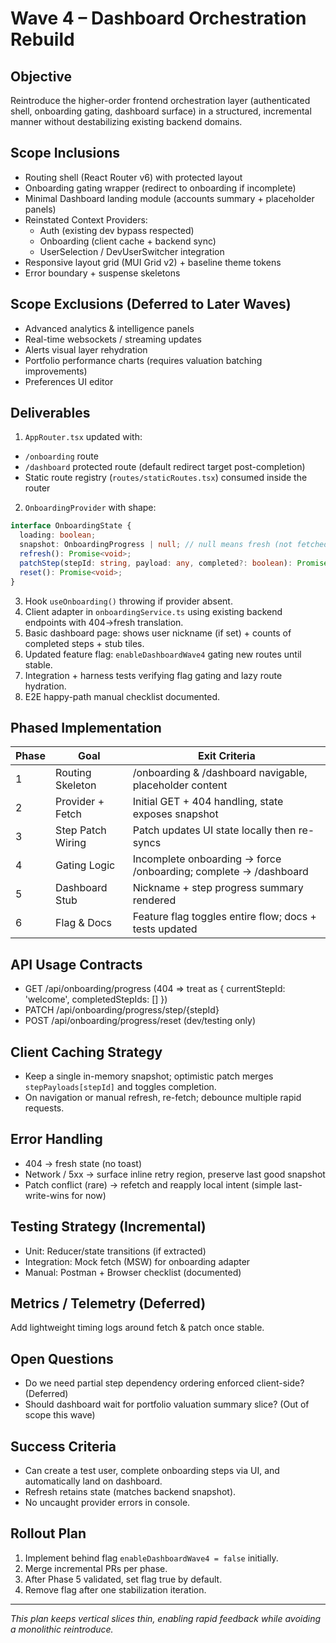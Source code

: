 # Wave 4 – Dashboard Orchestration Rebuild

## Objective
Reintroduce the higher-order frontend orchestration layer (authenticated shell, onboarding gating, dashboard surface) in a structured, incremental manner without destabilizing existing backend domains.

## Scope Inclusions
- Routing shell (React Router v6) with protected layout
- Onboarding gating wrapper (redirect to onboarding if incomplete)
- Minimal Dashboard landing module (accounts summary + placeholder panels)
- Reinstated Context Providers:
  - Auth (existing dev bypass respected)
  - Onboarding (client cache + backend sync)
  - UserSelection / DevUserSwitcher integration
- Responsive layout grid (MUI Grid v2) + baseline theme tokens
- Error boundary + suspense skeletons

## Scope Exclusions (Deferred to Later Waves)
- Advanced analytics & intelligence panels
- Real-time websockets / streaming updates
- Alerts visual layer rehydration
- Portfolio performance charts (requires valuation batching improvements)
- Preferences UI editor

## Deliverables
1. `AppRouter.tsx` updated with:
  - `/onboarding` route
  - `/dashboard` protected route (default redirect target post-completion)
  - Static route registry (`routes/staticRoutes.tsx`) consumed inside the router
2. `OnboardingProvider` with shape:
```ts
interface OnboardingState {
  loading: boolean;
  snapshot: OnboardingProgress | null; // null means fresh (not fetched yet or 404 interpreted)
  refresh(): Promise<void>;
  patchStep(stepId: string, payload: any, completed?: boolean): Promise<void>;
  reset(): Promise<void>;
}
```
3. Hook `useOnboarding()` throwing if provider absent.
4. Client adapter in `onboardingService.ts` using existing backend endpoints with 404→fresh translation.
5. Basic dashboard page: shows user nickname (if set) + counts of completed steps + stub tiles.
6. Updated feature flag: `enableDashboardWave4` gating new routes until stable.
7. Integration + harness tests verifying flag gating and lazy route hydration.
8. E2E happy-path manual checklist documented.

## Phased Implementation
| Phase | Goal | Exit Criteria |
|-------|------|--------------|
| 1 | Routing Skeleton | /onboarding & /dashboard navigable, placeholder content |
| 2 | Provider + Fetch | Initial GET + 404 handling, state exposes snapshot |
| 3 | Step Patch Wiring | Patch updates UI state locally then re-syncs |
| 4 | Gating Logic | Incomplete onboarding → force /onboarding; complete → /dashboard |
| 5 | Dashboard Stub | Nickname + step progress summary rendered |
| 6 | Flag & Docs | Feature flag toggles entire flow; docs + tests updated |

## API Usage Contracts
- GET /api/onboarding/progress (404 => treat as { currentStepId: 'welcome', completedStepIds: [] })
- PATCH /api/onboarding/progress/step/{stepId}
- POST /api/onboarding/progress/reset (dev/testing only)

## Client Caching Strategy
- Keep a single in-memory snapshot; optimistic patch merges `stepPayloads[stepId]` and toggles completion.
- On navigation or manual refresh, re-fetch; debounce multiple rapid requests.

## Error Handling
- 404 → fresh state (no toast)
- Network / 5xx → surface inline retry region, preserve last good snapshot
- Patch conflict (rare) → refetch and reapply local intent (simple last-write-wins for now)

## Testing Strategy (Incremental)
- Unit: Reducer/state transitions (if extracted)
- Integration: Mock fetch (MSW) for onboarding adapter
- Manual: Postman + Browser checklist (documented)

## Metrics / Telemetry (Deferred)
Add lightweight timing logs around fetch & patch once stable.

## Open Questions
- Do we need partial step dependency ordering enforced client-side? (Deferred)
- Should dashboard wait for portfolio valuation summary slice? (Out of scope this wave)

## Success Criteria
- Can create a test user, complete onboarding steps via UI, and automatically land on dashboard.
- Refresh retains state (matches backend snapshot).
- No uncaught provider errors in console.

## Rollout Plan
1. Implement behind flag `enableDashboardWave4 = false` initially.
2. Merge incremental PRs per phase.
3. After Phase 5 validated, set flag true by default.
4. Remove flag after one stabilization iteration.

---
_This plan keeps vertical slices thin, enabling rapid feedback while avoiding a monolithic reintroduce._
